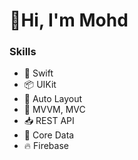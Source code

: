 # 👋Hi, I'm Mohd

### Skills
* 📝 Swift
* 📦 UIKit
* 📲 Auto Layout
* 🚆 MVVM, MVC
* 📥 REST API
* 💾 Core Data
* 🔥 Firebase

<!--
**WasifRaza123/WasifRaza123** is a ✨ _special_ ✨ repository because its `README.md` (this file) appears on your GitHub profile.

Here are some ideas to get you started:



- 🔭 I’m currently working on ...
- 🌱 I’m currently learning ...
- 👯 I’m looking to collaborate on ...
- 🤔 I’m looking for help with ...
- 💬 Ask me about ...
- 📫 How to reach me: ...
- 😄 Pronouns: ...
- ⚡ Fun fact: ...
-->
